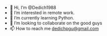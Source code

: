 - 👋 Hi, I’m @Dedich1988
- 👀 I’m interested in remote work.
- 🌱 I’m currently learning Python.
- 💞️ I’m looking to collaborate on the good guys
- 📫 How to reach me dedichpgu@gmail.com

<!---
Dedich1988/Dedich1988 is a ✨ special ✨ repository because its `README.md` (this file) appears on your GitHub profile.
You can click the Preview link to take a look at your changes.
--->
